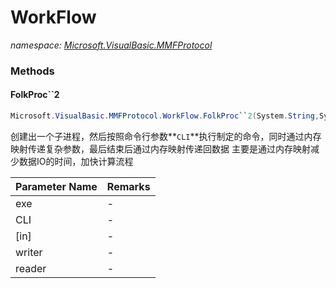 ﻿# WorkFlow
_namespace: [Microsoft.VisualBasic.MMFProtocol](./index.md)_





### Methods

#### FolkProc``2
```csharp
Microsoft.VisualBasic.MMFProtocol.WorkFlow.FolkProc``2(System.String,System.String,``0,System.Func{``0,System.Byte[]},System.Func{System.Byte[],``1})
```
创建出一个子进程，然后按照命令行参数**`CLI`**执行制定的命令，同时通过内存映射传递复杂参数，最后结束后通过内存映射传递回数据
 主要是通过内存映射减少数据IO的时间，加快计算流程

|Parameter Name|Remarks|
|--------------|-------|
|exe|-|
|CLI|-|
|[in]|-|
|writer|-|
|reader|-|



